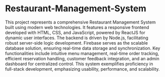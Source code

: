 # Restaurant-Management-System
This project represents a comprehensive Restaurant Management System built using modern web technologies. It features a responsive frontend developed with HTML, CSS, and JavaScript, powered by ReactJS for dynamic user interfaces. The backend is driven by Node.js, facilitating robust server-side logic development. Firebase serves as the scalable database solution, ensuring real-time data storage and synchronization. Key functionalities include intuitive menu management, real-time order tracking, efficient reservation handling, customer feedback integration, and an admin dashboard for centralized control. This system exemplifies proficiency in full-stack development, emphasizing usability, performance, and scalability.
